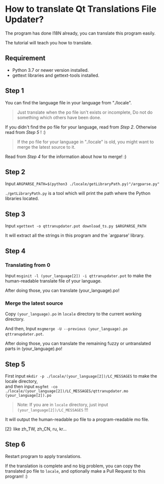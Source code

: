 # How to translate Qt Translations File Updater?
The program has done I18N already, you can translate this program easily.

The tutorial will teach you how to translate.

## Requirement
- Python 3.7 or newer version installed.
- gettext libraries and gettext-tools installed.

## Step 1
You can find the language file in your language from "./locale".

> Just translate when the po file isn't exists or incomplete,
  Do not do something which others have been done.

If you didn't find the po file for your language, read from *Step 2*.
Otherwise read from *Step 5* ! :)


> If the po file for your language in "./locale" is old, you might want to merge
  the latest source to it.
  
  Read from *Step 4* for the information about how to merge! :)

## Step 2
Input `ARGPARSE_PATH=$(python3 ./locale/getLibraryPath.py)"/argparse.py"`

`./getLibraryPath.py` is a tool which will print the path where the Python libraries
located.

## Step 3
Input `xgettext -o qttranupdater.pot download_ts.py $ARGPARSE_PATH`

It will extract all the strings in this program and the `argparse' library.

## Step 4
### Translating from 0
Input `msginit -l (your_language[2]) -i qttranupdater.pot` to
make the human-readable translate file of your language.

After doing those, you can translate (your_language).po!

### Merge the latest source
Copy `(your_language).po` in `locale` directory to the current working directory.

And then, Input `msgmerge -U --previous (your_language).po qttranupdater.pot`.

After doing those, you can translate the remaining fuzzy or untranslated parts
in (your_language).po!

## Step 5
First input `mkdir -p ./locale/(your_language[2])/LC_MESSAGES` to make the locale directory,<br />
and then input `msgfmt -co ./locale/(your_language[2])/LC_MESSAGES/qttranupdater.mo (your_language[2]).po`

> Note: If you are in `locale` directory, just input `(your_language[2])/LC_MESSAGES` !!!

It will output the human-readable po file to a program-readable mo file.

[2]: like zh_TW, zh_CN, ru, kr...

## Step 6
Restart program to apply translations.

If the translation is complete and no big problem, you can copy the translated po
file to `locale`, and optionally make a Pull Request to this program! :)

